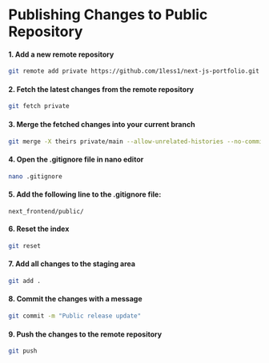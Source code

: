 # Publishing Changes to Public Repository

#### 1. Add a new remote repository
``` bash
git remote add private https://github.com/1less1/next-js-portfolio.git
```

#### 2. Fetch the latest changes from the remote repository
``` bash
git fetch private
```

#### 3. Merge the fetched changes into your current branch
``` bash
git merge -X theirs private/main --allow-unrelated-histories --no-commit
```

#### 4. Open the .gitignore file in nano editor
``` bash
nano .gitignore
```

#### 5. Add the following line to the .gitignore file:
```
next_frontend/public/
```

#### 6. Reset the index
``` bash
git reset
```

#### 7. Add all changes to the staging area
``` bash
git add .
```

#### 8. Commit the changes with a message
``` bash
git commit -m "Public release update"
```

#### 9. Push the changes to the remote repository
``` bash
git push
```